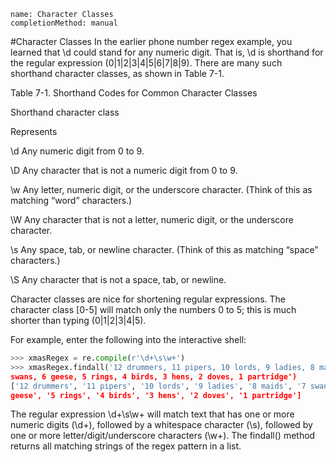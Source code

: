 ```ngMeta
name: Character Classes
completionMethod: manual
```
#Character Classes
In the earlier phone number regex example, you learned that \d could stand for any numeric digit. That is, \d is shorthand for the regular expression (0|1|2|3|4|5|6|7|8|9). There are many such shorthand character classes, as shown in Table 7-1.

Table 7-1. Shorthand Codes for Common Character Classes

Shorthand character class

Represents

\d 		Any numeric digit from 0 to 9.

\D 		Any character that is not a numeric digit from 0 to 9.

\w      Any letter, numeric digit, or the underscore character. (Think of this as matching “word” characters.)

\W      Any character that is not a letter, numeric digit, or the underscore character.

\s      Any space, tab, or newline character. (Think of this as matching “space” characters.)

\S      Any character that is not a space, tab, or newline.

Character classes are nice for shortening regular expressions. The character class [0-5] will match only the numbers 0 to 5; this is much shorter than typing (0|1|2|3|4|5).

For example, enter the following into the interactive shell:

```python
>>> xmasRegex = re.compile(r'\d+\s\w+')
>>> xmasRegex.findall('12 drummers, 11 pipers, 10 lords, 9 ladies, 8 maids, 7
swans, 6 geese, 5 rings, 4 birds, 3 hens, 2 doves, 1 partridge')
['12 drummers', '11 pipers', '10 lords', '9 ladies', '8 maids', '7 swans', '6
geese', '5 rings', '4 birds', '3 hens', '2 doves', '1 partridge']
```
The regular expression \d+\s\w+ will match text that has one or more numeric digits (\d+), followed by a whitespace character (\s), followed by one or more letter/digit/underscore characters (\w+). The findall() method returns all matching strings of the regex pattern in a list.

